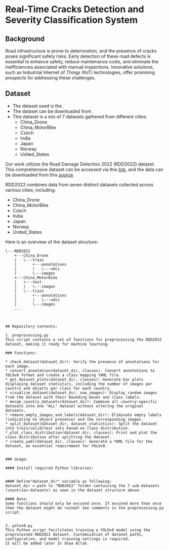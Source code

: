 # Real-Time Cracks Detection and Severity Classification System

## Background
Road infrastructure is prone to deterioration, and the presence of cracks poses significant safety risks. Early detection of these road defects is essential to enhance safety, reduce maintenance costs, and eliminate the inefficiencies associated with manual inspections. Innovative solutions, such as Industrial Internet of Things (IIoT) technologies, offer promising prospects for addressing these challenges.


## Dataset
- The dataset used is the .
- The dataset can be downloaded from .
- This dataset is a mix of 7 datasets gathered from different cities: 
  - China_Drone
  - China_MotorBike
  - Czech
  - India
  - Japan
  - Norway
  - United_States


Our work utilizes the Road Damage Detection 2022 (RDD2022) dataset. This comprehensive dataset can be accessed via this [link](https://doi.org/10.48550/arXiv.2209.08538), and the data can be downloaded from this [source](https://figshare.com/articles/dataset/RDD2022_-_The_multi-national_Road_Damage_Dataset_released_through_CRDDC_2022/21431547?file=38030820).

RDD2022 combines data from seven distinct datasets collected across various cities, including:
- China_Drone
- China_MotorBike
- Czech
- India
- Japan
- Norway
- United_States

Here is an overview of the dataset structure:


```plaintext
\---RDD2022
    +---China_Drone
    |   \---train
    |       +---annotations
    |       |   \---xmls
    |       \---images
    +---China_MotorBike
    |   +---test
    |   |   \---images
    |   \---train
    |       +---annotations
    |       |   \---xmls
    |       \---images
    ...



## Repository Contents:

1. preprocessing.py
This script contains a set of functions for preprocessing the RDD2022 dataset, making it ready for machine learning.

### Functions:

* check_dataset(dataset_dir): Verify the presence of annotations for each image.
* convert_annotation(dataset_dir, classes): Convert annotations to YOLOv8 format and create a class mapping YAML file.
* get_dataset_plots(dataset_dir, classes): Generate bar plots displaying dataset statistics, including the number of images per country and objects per class for each country.
* visualize_dataset(dataset_dir, num_images): Display random images from the dataset with their bounding boxes and class labels.
* merge_country_datasets(dataset_dir): Combine all country-specific datasets into one "ALL" dataset without altering the original datasets.
* remove_empty_images_and_labels(dataset_dir): Eliminate empty labels (indicating no object presence) and the corresponding images.
* split_dataset(dataset_dir, dataset_statistics): Split the dataset into train/valid/test sets based on class distribution.
* plot_class_distribution(dataset_dir, classes): Print and plot the class distribution after splitting the dataset.
* create_yaml(dataset_dir, classes): Generate a YAML file for the dataset, an essential requirement for YOLOv8.


### Usage:

#### Install required Python libraries:


#### Define"dataset_dir" variable as following:
dataset_dir = path to "RDD2022" folder containing the 7 sub-datasets (countries-datasets) as seen in the dataset structure above.

#### Note:
Some functions should only be excuted once. If excuted more than once then the dataset might be ruined! See comments in the preprocessing.py script.


2. yolov8.py
This Python script facilitates training a YOLOv8 model using the preprocessed RDD2022 dataset. Customization of dataset paths, configuration, and model training settings is required.
It will be added later In Shaa Allah.

